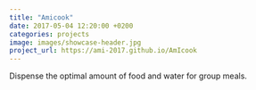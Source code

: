 ```yaml
---
title: "Amicook"
date: 2017-05-04 12:20:00 +0200
categories: projects
image: images/showcase-header.jpg
project_url: https://ami-2017.github.io/AmIcook
---
```


Dispense the optimal amount of food and water for group meals.
